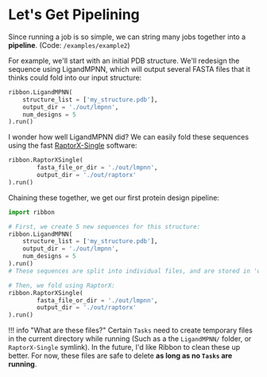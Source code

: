 
# Let's Get Pipelining

Since running a job is so simple, we can string many jobs together into a __pipeline__. (Code: `/examples/example2`) 

For example, we'll start with an initial PDB structure. We'll redesign the sequence using LigandMPNN, which will output several FASTA files that it thinks could fold into our input structure:
```python
ribbon.LigandMPNN(
    structure_list = ['my_structure.pdb'],
    output_dir = './out/lmpnn',
    num_designs = 5
).run()
```

I wonder how well LigandMPNN did? We can easily fold these sequences using the fast [RaptorX-Single]() software:
```python
ribbon.RaptorXSingle(
        fasta_file_or_dir = './out/lmpnn',
        output_dir = './out/raptorx'
).run()
```

Chaining these together, we get our first protein design pipeline:
```python
import ribbon

# First, we create 5 new sequences for this structure:
ribbon.LigandMPNN(
    structure_list = ['my_structure.pdb'],
    output_dir = './out/lmpnn',
    num_designs = 5
).run()
# These sequences are split into individual files, and are stored in 'out/seqs_split'

# Then, we fold using RaptorX:
ribbon.RaptorXSingle(
        fasta_file_or_dir = './out/lmpnn',
        output_dir = './out/raptorx'
).run()
```

!!! info "What are these files?"
    Certain `Tasks` need to create temporary files in the current directory while running (Such as a the `LigandMPNN/` folder, or `RaptorX-Single` symlink). In the future, I'd like Ribbon to clean these up better. For now, these files are safe to delete __as long as no `Tasks` are running__.
